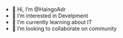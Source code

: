 - 👋 Hi, I’m @HaingoAdr
- 👀 I’m interested in Develpment
- 🌱 I’m currently learning about IT
- 💞️ I’m looking to collaborate on community


<!---
HaingoAdr/HaingoAdr is a ✨ special ✨ repository because its `README.md` (this file) appears on your GitHub profile.
You can click the Preview link to take a look at your changes.
--->
